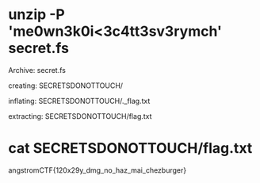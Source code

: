 # unzip -P 'me0wn3k0i<3c4tt3sv3rymch' secret.fs 

Archive:  secret.fs

   creating: SECRETSDONOTTOUCH/
   
  inflating: SECRETSDONOTTOUCH/._flag.txt  
  
 extracting: SECRETSDONOTTOUCH/flag.txt  
 
# cat SECRETSDONOTTOUCH/flag.txt 

angstromCTF{120x29y_dmg_no_haz_mai_chezburger}
